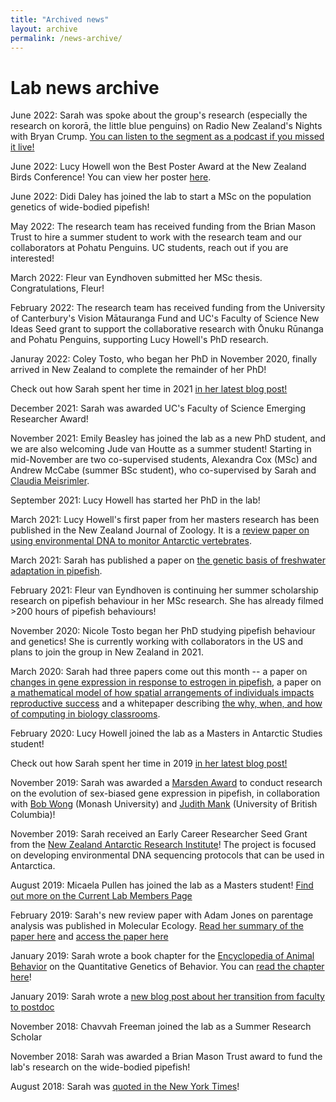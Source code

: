 ```yaml
---
title: "Archived news"
layout: archive
permalink: /news-archive/
---
```


# Lab news archive



June 2022: Sarah was spoke about the group's research (especially the research on kororā, the little blue penguins) on Radio New Zealand's Nights with Bryan Crump. [You can listen to the segment as a podcast if you missed it live!](https://www.rnz.co.nz/national/programmes/nights/audio/2018845123/native-species-and-climate-change)

June 2022: Lucy Howell won the Best Poster Award at the New Zealand Birds Conference! You can view her poster [here](https://github.com/flanagan-lab/flanagan-lab.github.io/blob/493e683b96bfc95c83592f1f9d74d0c6e4cb9db0/pdfs/LHowell_OSNZ_poster(1).pdf).

June 2022: Didi Daley has joined the lab to start a MSc on the population genetics of wide-bodied pipefish!

May 2022: The research team has received funding from the Brian Mason Trust to hire a summer student to work with the research team and our collaborators at Pohatu Penguins. UC students, reach out if you are interested!

March 2022: Fleur van Eyndhoven submitted her MSc thesis. Congratulations, Fleur!

February 2022: The research team has received funding from the University of Canterbury's Vision Mātauranga Fund and UC's Faculty of Science New Ideas Seed grant to support the collaborative research with Ōnuku Rūnanga and Pohatu Penguins, supporting Lucy Howell's PhD research.

Januray 2022: Coley Tosto, who began her PhD in November 2020, finally arrived in New Zealand to complete the remainder of her PhD!

Check out how Sarah spent her time in 2021 [in her latest blog post!](https://sarahpflanagan.wordpress.com/2022/01/04/working-in-the-age-of-lockdowns/)

December 2021: Sarah was awarded UC's Faculty of Science Emerging Researcher Award!

November 2021: Emily Beasley has joined the lab as a new PhD student, and we are also welcoming Jude van Houtte as a summer student! Starting in mid-November are two co-supervised students, Alexandra Cox (MSc) and Andrew McCabe (summer BSc student), who co-supervised by Sarah and [Claudia Meisrimler](https://www.canterbury.ac.nz/science/contact-us/people/claudia-meisrimler.html).

September 2021: Lucy Howell has started her PhD  in the lab!

March 2021: Lucy Howell's first paper from her masters research has been published in the New Zealand Journal of Zoology. It is a [review paper on using environmental DNA to monitor Antarctic vertebrates](https://doi-org.ezproxy.canterbury.ac.nz/10.1080/03014223.2021.1900299).

March 2021: Sarah has published a paper on [the genetic basis of freshwater adaptation in pipefish](https://onlinelibrary-wiley-com.ezproxy.canterbury.ac.nz/doi/10.1111/mec.15841). 

February 2021: Fleur van Eyndhoven is continuing her summer scholarship research on pipefish behaviour in her MSc research. She has already filmed >200 hours of pipefish behaviours!

November 2020: Nicole Tosto began her PhD studying pipefish behaviour and genetics! She is currently working with collaborators in the US and plans to join the group in New Zealand in 2021.

March 2020: Sarah had three papers come out this month -- a paper on [changes in gene expression in response to estrogen in pipefish](https://doi-org.ezproxy.canterbury.ac.nz/10.1093/jhered/esaa008), a paper on [a mathematical model of how spatial arrangements of individuals impacts reproductive success](https://esj-journals.onlinelibrary.wiley.com/doi/abs/10.1002/1438-390X.12047) and a whitepaper describing [the why, when, and how of computing in biology classrooms](https://doi.org/10.12688/f1000research.20873.2).

February 2020: Lucy Howell joined the lab as a Masters in Antarctic Studies student! 

Check out how Sarah spent her time in 2019 [in her latest blog post!](https://sarahpflanagan.wordpress.com/?p=1932)

November 2019: Sarah was awarded a [Marsden Award](https://www.royalsociety.org.nz/news/world-class-research-supported-by-marsden-fund-including-two-large-marsden-interdisciplinary-awards/) to conduct research on the evolution of sex-biased gene expression in pipefish, in collaboration with [Bob Wong](http://www.bobwonglab.org/) (Monash University) and [Judith Mank](https://www.zoology.ubc.ca/mank-lab/) (University of British Columbia)! 

November 2019: Sarah received an Early Career Researcher Seed Grant from the [New Zealand Antarctic Research Institute](https://nzari.aq/)! The project is focused on developing environmental DNA sequencing protocols that can be used in Antarctica. 

August 2019: Micaela Pullen has joined the lab as a Masters student! [Find out more on the Current Lab Members Page](https://flanagan-lab.github.io/people/current-lab)

February 2019: Sarah's new review paper with Adam Jones on parentage analysis was published in Molecular Ecology. [Read her summary of the paper here](https://sarahpflanagan.wordpress.com/2019/01/21/a-review-of-parentage-analysis/) and [access the paper here](https://onlinelibrary-wiley-com.ezproxy.canterbury.ac.nz/doi/full/10.1111/mec.14988)

January 2019: Sarah wrote a book chapter for the [Encyclopedia of Animal Behavior](https://www.elsevier.com/books/encyclopedia-of-animal-behavior/choe/978-0-12-813251-7) on the Quantitative Genetics of Behavior. You can [read the chapter here](https://sarahpflanagan.files.wordpress.com/2019/11/flanagan-2019-bookchapter.pdf)!

January 2019: Sarah wrote a [new blog post about her transition from faculty to postdoc](https://wp.me/p2qC2W-uJ)

November 2018: Chavvah Freeman joined the lab as a Summer Research Scholar 

November 2018: Sarah was awarded a Brian Mason Trust award to fund the lab's research on the wide-bodied pipefish!

August 2018: Sarah was [quoted in the New York Times](https://www.nytimes.com/2018/08/24/science/pipefish-abort-pregnancies.html)!


